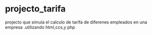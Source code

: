 # projecto_tarifa
projecto que simula el calculo de tarifa de diferenes empleados en una empresa .utilizando html,ccs,y php 
